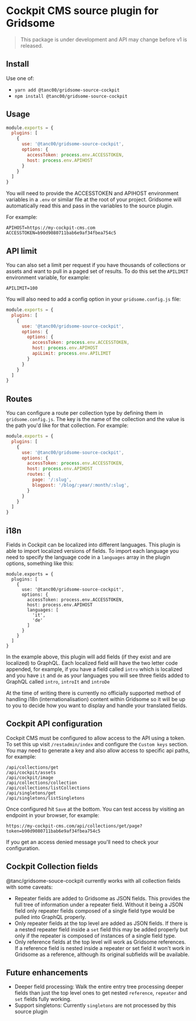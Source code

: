# Cockpit CMS source plugin for Gridsome

> This package is under development and API may change before v1 is released.

## Install

Use one of:

- `yarn add @tanc00/gridsome-source-cockpit`
- `npm install @tanc00/gridsome-source-cockpit`

## Usage

```js
module.exports = {
  plugins: [
    {
      use: '@tanc00/gridsome-source-cockpit',
      options: {
        accessToken: process.env.ACCESSTOKEN,
        host: process.env.APIHOST
      }
    }
  ]
}
```

You will need to provide the ACCESSTOKEN and APIHOST environment variables in a `.env` or similar file at the root of your project. Gridsome will automatically read this and pass in the variables to the source plugin.

For example:

```
APIHOST=https://my-cockpit-cms.com
ACCESSTOKEN=b90d9080711bab6e9af34fbea754c5
```

## API limit

You can also set a limit per request if you have thousands of collections or assets and want to pull in a paged set of results. To do this set the `APILIMIT` environment variable, for example:        

```
APILIMIT=100
```

You will also need to add a config option in your `gridsome.config.js` file:

```js
module.exports = {
  plugins: [
    {
      use: '@tanc00/gridsome-source-cockpit',
      options: {
        options: {
          accessToken: process.env.ACCESSTOKEN,
          host: process.env.APIHOST
          apiLimit: process.env.APILIMIT
        }
      }
    }
  ]
}
```

## Routes

You can configure a route per collection type by defining them in `gridsome.config.js`. The key is the name of the collection and the value is the path you'd like for that collection. For example:

```javascript
module.exports = {
  plugins: [
    {
      use: '@tanc00/gridsome-source-cockpit',
      options: {
        accessToken: process.env.ACCESSTOKEN,
        host: process.env.APIHOST
        routes: {
          page: '/:slug',
          blogpost: '/blog/:year/:month/:slug',
        }
      }
    }
  ]
}

```

## i18n

Fields in Cockpit can be localized into different languages. This plugin is able to import localized versions of fields. To import each language you need to specify the language code in a `languages` array in the plugin options, something like this:

```
module.exports = {
  plugins: [
    {
      use: '@tanc00/gridsome-source-cockpit',
      options: {
        accessToken: process.env.ACCESSTOKEN,
        host: process.env.APIHOST
        languages: [
          'it',
          'de'
        ]
      }
    }
  ]
}
```

In the example above, this plugin will add fields (if they exist and are localized) to GraphQL. Each localized field will have the two letter code appended, for example, if you have a field called `intro` which is localized and you have `it` and `de` as your languages you will see three fields added to GraphQL called `intro`, `introIt` and `introDe`

At the time of writing there is currently no officially supported method of handling i18n (internationalisation) content within Gridsome so it will be up to you to decide how you want to display and handle your translated fields.

## Cockpit API configuration

Cockpit CMS must be configured to allow access to the API using a token. To set this up visit `/restadmin/index` and configure the `Custom keys` section. You may need to generate a key and also allow access to specific api paths, for example:

```
/api/collections/get
/api/cockpit/assets
/api/cockpit/image
/api/collections/collection
/api/collections/listCollections
/api/singletons/get
/api/singletons/listSingletons
```

Once configured hit `Save` at the bottom. You can test access by visiting an endpoint in your browser, for example:

```
https://my-cockpit-cms.com/api/collections/get/page?token=b90d9080711bab6e9af34fbea754c5
```

If you get an access denied message you'll need to check your configuration.

## Cockpit Collection fields

@tanc/gridsome-souce-cockpit currently works with all collection fields with some caveats:

- Repeater fields are added to Gridsome as JSON fields. This provides the full tree of information under a repeater field. Without it being a JSON field only repeater fields composed of a single field type would be pulled into GraphQL properly.
- Only repeater fields at the top level are added as JSON fields. If there is a nested repeater field inside a `set` field this may be added properly but only if the repeater is composed of instances of a single field type.
- Only reference fields at the top level will work as Gridsome references. If a reference field is nested inside a repeater or set field it won't work in Gridsome as a reference, although its original subfields will be available.

## Future enhancements

- Deeper field processing: Walk the entire entry tree processing deeper fields than just the top level ones to get nested `reference`, `repeater` and `set` fields fully working.
- Support singletons: Currently `singletons` are not processed by this source plugin

